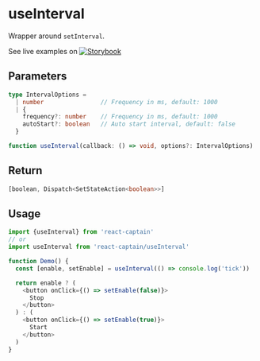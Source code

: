 # useInterval

Wrapper around `setInterval`.

See live examples on [![Storybook](https://cdn.jsdelivr.net/gh/storybooks/brand@master/badge/badge-storybook.svg)](https://react-captain.soywod.me/?selectedKind=useInterval&selectedStory=Default&full=0&addons=1&stories=1&panelRight=0&addonPanel=storybook%2Factions%2Factions-panel)

## Parameters

```typescript
type IntervalOptions =
  | number                // Frequency in ms, default: 1000
  | {
    frequency?: number    // Frequency in ms, default: 1000
    autoStart?: boolean   // Auto start interval, default: false
  }

function useInterval(callback: () => void, options?: IntervalOptions)
```

## Return

```typescript
[boolean, Dispatch<SetStateAction<boolean>>]
```

## Usage

```typescript
import {useInterval} from 'react-captain'
// or
import useInterval from 'react-captain/useInterval'

function Demo() {
  const [enable, setEnable] = useInterval(() => console.log('tick'))

  return enable ? (
    <button onClick={() => setEnable(false)}>
      Stop
    </button>
  ) : (
    <button onClick={() => setEnable(true)}>
      Start
    </button>
  )
}
```
